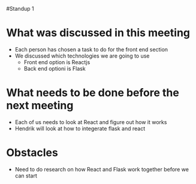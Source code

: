 #Standup 1

# What was discussed in this meeting
- Each person has chosen a task to do for the front end section
- We discussed which technologies we are going to use
    - Front end option is Reactjs
    - Back end optioni is Flask


# What needs to be done before the next meeting
- Each of us needs to look at React and figure out how it works
- Hendrik will look at how to integerate flask and react  


# Obstacles
- Need to do research on how React and Flask work together before we can start